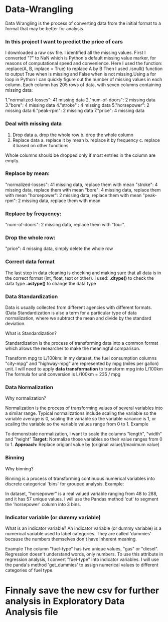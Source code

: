 # Data-Wrangling
Data Wrangling is the process of converting data from the initial format to a format that may be better for analysis.

### In this project I want to predict the price of cars
I downloaded a raw csv file. I identified  all the missing values.
First I converted "?" to NaN which is Python's default missing value marker, for reasons of computational speed and convenience. Here I used the function:
.replace(A, B, inplace = True) 
to replace A by B
Then I used .isnull() function to output True when is missing and False when is not missing.Using a for loop in Python I can quickly figure out the number of missing values in each column.  Each column has 205 rows of data, with seven columns containing missing data:

1."normalized-losses": 41 missing data
2."num-of-doors": 2 missing data
3."bore": 4 missing data
4."stroke" : 4 missing data
5."horsepower": 2 missing data
6."peak-rpm": 2 missing data
7."price": 4 missing data
### Deal with missing data
1. Drop data 
    a. drop the whole row
    b. drop the whole column
2. Replace data
    a. replace it by mean
    b. replace it by frequency
    c. replace it based on other functions

Whole columns should be dropped only if most entries in the column are empty.
### Replace by mean:

"normalized-losses": 41 missing data, replace them with mean
"stroke": 4 missing data, replace them with mean
"bore": 4 missing data, replace them with mean
"horsepower": 2 missing data, replace them with mean
"peak-rpm": 2 missing data, replace them with mean
### Replace by frequency:

"num-of-doors": 2 missing data, replace them with "four".
### Drop the whole row:

"price": 4 missing data, simply delete the whole row
### Correct data format

The last step in data cleaning is checking and making sure that all data is in the correct format (int, float, text or other).
I used:
**.dtype()** to check the data type
**.astype()** to change the data type
### Data Standardization
Data is usually collected from different agencies with different formats. (Data Standardization is also a term for a particular type of data normalization, where we subtract the mean and divide by the standard deviation.

What is Standardization?

Standardization is the process of transforming data into a common format which allows the researcher to make the meaningful comparison.

Transform mpg to L/100km:
In my dataset, the fuel consumption columns "city-mpg" and "highway-mpg" are represented by mpg (miles per gallon) unit.
I will need to apply **data transformation** to transform mpg into L/100km
The formula for unit conversion is L/100km = 235 / mpg
### Data Normalization
Why normalization?

Normalization is the process of transforming values of several variables into a similar range. Typical normalizations include scaling the variable so the variable average is 0, scaling the variable so the variable variance is 1, or scaling the variable so the variable values range from 0 to 1.
Example

To demonstrate normalization, I want to scale the columns "length", "width" and "height"
**Target:**   Normalize those variables so their value ranges from 0 to 1.
**Approach:** Replace origianl value by (original value)/(maximum value)
### Binning
Why binning?

Binning is a process of transforming continuous numerical variables into discrete categorical 'bins' for grouped analysis.
Example: 

In  dataset, "horsepower" is a real valued variable ranging from 48 to 288, and it has 57 unique values. 
I will use the Pandas method 'cut' to segment the 'horsepower' column into 3 bins.
### Indicator variable (or dummy variable)
What is an indicator variable?
An indicator variable (or dummy variable) is a numerical variable used to label categories. They are called 'dummies' because the numbers themselves don't have inherent meaning.

Example
The column "fuel-type" has two unique values, "gas" or "diesel". Regression doesn't understand words, only numbers. To use this attribute in regression analysis, I convert "fuel-type" into indicator variables. I will use the panda's method 'get_dummies' to assign numerical values to different categories of fuel type.
# Finnaly save the new csv for further analysis in Exploratory Data Analysis file

